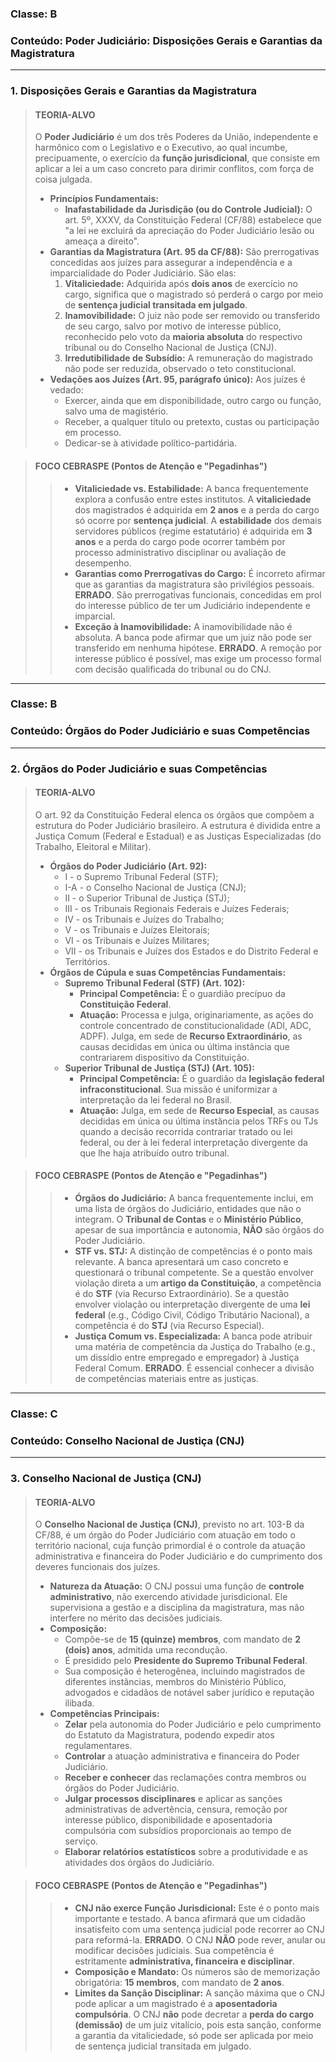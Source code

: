 ### **Classe:** B
### **Conteúdo:** Poder Judiciário: Disposições Gerais e Garantias da Magistratura

---

### **1. Disposições Gerais e Garantias da Magistratura**

> #### **TEORIA-ALVO**
> O **Poder Judiciário** é um dos três Poderes da União, independente e harmônico com o Legislativo e o Executivo, ao qual incumbe, precipuamente, o exercício da **função jurisdicional**, que consiste em aplicar a lei a um caso concreto para dirimir conflitos, com força de coisa julgada.
>
> * **Princípios Fundamentais:**
>     * **Inafastabilidade da Jurisdição (ou do Controle Judicial):** O art. 5º, XXXV, da Constituição Federal (CF/88) estabelece que "a lei не excluirá da apreciação do Poder Judiciário lesão ou ameaça a direito".
> * **Garantias da Magistratura (Art. 95 da CF/88):** São prerrogativas concedidas aos juízes para assegurar a independência e a imparcialidade do Poder Judiciário. São elas:
>     1.  **Vitaliciedade:** Adquirida após **dois anos** de exercício no cargo, significa que o magistrado só perderá o cargo por meio de **sentença judicial transitada em julgado**.
>     2.  **Inamovibilidade:** O juiz não pode ser removido ou transferido de seu cargo, salvo por motivo de interesse público, reconhecido pelo voto da **maioria absoluta** do respectivo tribunal ou do Conselho Nacional de Justiça (CNJ).
>     3.  **Irredutibilidade de Subsídio:** A remuneração do magistrado não pode ser reduzida, observado o teto constitucional.
> * **Vedações aos Juízes (Art. 95, parágrafo único):** Aos juízes é vedado:
>     * Exercer, ainda que em disponibilidade, outro cargo ou função, salvo uma de magistério.
>     * Receber, a qualquer título ou pretexto, custas ou participação em processo.
>     * Dedicar-se à atividade político-partidária.

> #### **FOCO CEBRASPE (Pontos de Atenção e "Pegadinhas")**
> > * **Vitaliciedade vs. Estabilidade:** A banca frequentemente explora a confusão entre estes institutos. A **vitaliciedade** dos magistrados é adquirida em **2 anos** e a perda do cargo só ocorre por **sentença judicial**. A **estabilidade** dos demais servidores públicos (regime estatutário) é adquirida em **3 anos** e a perda do cargo pode ocorrer também por processo administrativo disciplinar ou avaliação de desempenho.
> > * **Garantias como Prerrogativas do Cargo:** É incorreto afirmar que as garantias da magistratura são privilégios pessoais. **ERRADO**. São prerrogativas funcionais, concedidas em prol do interesse público de ter um Judiciário independente e imparcial.
> > * **Exceção à Inamovibilidade:** A inamovibilidade não é absoluta. A banca pode afirmar que um juiz não pode ser transferido em nenhuma hipótese. **ERRADO**. A remoção por interesse público é possível, mas exige um processo formal com decisão qualificada do tribunal ou do CNJ.

---

### **Classe:** B
### **Conteúdo:** Órgãos do Poder Judiciário e suas Competências

---

### **2. Órgãos do Poder Judiciário e suas Competências**

> #### **TEORIA-ALVO**
> O art. 92 da Constituição Federal elenca os órgãos que compõem a estrutura do Poder Judiciário brasileiro. A estrutura é dividida entre a Justiça Comum (Federal e Estadual) e as Justiças Especializadas (do Trabalho, Eleitoral e Militar).
>
> * **Órgãos do Poder Judiciário (Art. 92):**
>     * I - o Supremo Tribunal Federal (STF);
>     * I-A - o Conselho Nacional de Justiça (CNJ);
>     * II - o Superior Tribunal de Justiça (STJ);
>     * III - os Tribunais Regionais Federais e Juízes Federais;
>     * IV - os Tribunais e Juízes do Trabalho;
>     * V - os Tribunais e Juízes Eleitorais;
>     * VI - os Tribunais e Juízes Militares;
>     * VII - os Tribunais e Juízes dos Estados e do Distrito Federal e Territórios.
> * **Órgãos de Cúpula e suas Competências Fundamentais:**
>     * **Supremo Tribunal Federal (STF) (Art. 102):**
>         * **Principal Competência:** É o guardião precípuo da **Constituição Federal**.
>         * **Atuação:** Processa e julga, originariamente, as ações do controle concentrado de constitucionalidade (ADI, ADC, ADPF). Julga, em sede de **Recurso Extraordinário**, as causas decididas em única ou última instância que contrariarem dispositivo da Constituição.
>     * **Superior Tribunal de Justiça (STJ) (Art. 105):**
>         * **Principal Competência:** É o guardião da **legislação federal infraconstitucional**. Sua missão é uniformizar a interpretação da lei federal no Brasil.
>         * **Atuação:** Julga, em sede de **Recurso Especial**, as causas decididas em única ou última instância pelos TRFs ou TJs quando a decisão recorrida contrariar tratado ou lei federal, ou der à lei federal interpretação divergente da que lhe haja atribuído outro tribunal.

> #### **FOCO CEBRASPE (Pontos de Atenção e "Pegadinhas")**
> > * **Órgãos do Judiciário:** A banca frequentemente inclui, em uma lista de órgãos do Judiciário, entidades que não o integram. O **Tribunal de Contas** e o **Ministério Público**, apesar de sua importância e autonomia, **NÃO** são órgãos do Poder Judiciário.
> > * **STF vs. STJ:** A distinção de competências é o ponto mais relevante. A banca apresentará um caso concreto e questionará o tribunal competente. Se a questão envolver violação direta a um **artigo da Constituição**, a competência é do **STF** (via Recurso Extraordinário). Se a questão envolver violação ou interpretação divergente de uma **lei federal** (e.g., Código Civil, Código Tributário Nacional), a competência é do **STJ** (via Recurso Especial).
> > * **Justiça Comum vs. Especializada:** A banca pode atribuir uma matéria de competência da Justiça do Trabalho (e.g., um dissídio entre empregado e empregador) à Justiça Federal Comum. **ERRADO**. É essencial conhecer a divisão de competências materiais entre as justiças.

---

### **Classe:** C
### **Conteúdo:** Conselho Nacional de Justiça (CNJ)

---

### **3. Conselho Nacional de Justiça (CNJ)**

> #### **TEORIA-ALVO**
> O **Conselho Nacional de Justiça (CNJ)**, previsto no art. 103-B da CF/88, é um órgão do Poder Judiciário com atuação em todo o território nacional, cuja função primordial é o controle da atuação administrativa e financeira do Poder Judiciário e do cumprimento dos deveres funcionais dos juízes.
>
> * **Natureza da Atuação:** O CNJ possui uma função de **controle administrativo**, não exercendo atividade jurisdicional. Ele supervisiona a gestão e a disciplina da magistratura, mas não interfere no mérito das decisões judiciais.
> * **Composição:**
>     * Compõe-se de **15 (quinze) membros**, com mandato de **2 (dois) anos**, admitida uma recondução.
>     * É presidido pelo **Presidente do Supremo Tribunal Federal**.
>     * Sua composição é heterogênea, incluindo magistrados de diferentes instâncias, membros do Ministério Público, advogados e cidadãos de notável saber jurídico e reputação ilibada.
> * **Competências Principais:**
>     * **Zelar** pela autonomia do Poder Judiciário e pelo cumprimento do Estatuto da Magistratura, podendo expedir atos regulamentares.
>     * **Controlar** a atuação administrativa e financeira do Poder Judiciário.
>     * **Receber e conhecer** das reclamações contra membros ou órgãos do Poder Judiciário.
>     * **Julgar processos disciplinares** e aplicar as sanções administrativas de advertência, censura, remoção por interesse público, disponibilidade e aposentadoria compulsória com subsídios proporcionais ao tempo de serviço.
>     * **Elaborar relatórios estatísticos** sobre a produtividade e as atividades dos órgãos do Judiciário.

> #### **FOCO CEBRASPE (Pontos de Atenção e "Pegadinhas")**
> > * **CNJ não exerce Função Jurisdicional:** Este é o ponto mais importante e testado. A banca afirmará que um cidadão insatisfeito com uma sentença judicial pode recorrer ao CNJ para reformá-la. **ERRADO**. O CNJ **NÃO** pode rever, anular ou modificar decisões judiciais. Sua competência é estritamente **administrativa, financeira e disciplinar**.
> > * **Composição e Mandato:** Os números são de memorização obrigatória: **15 membros**, com mandato de **2 anos**.
> > * **Limites da Sanção Disciplinar:** A sanção máxima que o CNJ pode aplicar a um magistrado é a **aposentadoria compulsória**. O CNJ **não** pode decretar a **perda do cargo (demissão)** de um juiz vitalício, pois esta sanção, conforme a garantia da vitaliciedade, só pode ser aplicada por meio de sentença judicial transitada em julgado.